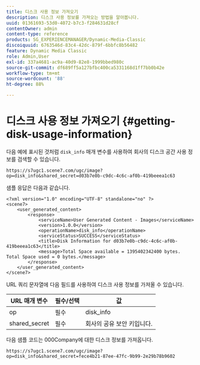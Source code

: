 ```yaml
---
title: 디스크 사용 정보 가져오기
description: 디스크 사용 정보를 가져오는 방법을 알아봅니다.
uuid: 01361693-53d0-4072-b7c3-f284631d28cf
contentOwner: admin
content-type: reference
products: SG_EXPERIENCEMANAGER/Dynamic-Media-Classic
discoiquuid: 6763546d-83c4-42dc-879f-6bbfc8b56482
feature: Dynamic Media Classic
role: Admin,User
exl-id: 337a4681-ac9a-40d9-82e8-1999bbed980c
source-git-commit: df689ff5a127bfbc400ca5331168d1ff7bb0b42e
workflow-type: tm+mt
source-wordcount: '88'
ht-degree: 88%

---
```


# 디스크 사용 정보 가져오기 {#getting-disk-usage-information}

다음 예에 표시된 것처럼 `disk_info` 매개 변수를 사용하여 회사의 디스크 공간 사용 정보를 검색할 수 있습니다.

```as3
https://s7ugc1.scene7.com/ugc/image?op=disk_info&shared_secret=d03b7e0b-c9dc-4c6c-af0b-419beeea1c63
```

샘플 응답은 다음과 같습니다.

```as3
<?xml version="1.0" encoding="UTF-8" standalone="no" ?> 
<scene7> 
    <user_generated_content> 
        <response> 
            <serviceName>User Generated Content - Images</serviceName> 
            <version>1.0.0</version> 
            <operationName>disk_info</operationName> 
            <serviceStatus>SUCCESS</serviceStatus> 
            <title>Disk Information for d03b7e0b-c9dc-4c6c-af0b-419beeea1c63</title> 
            <message>Total Space available = 1395402342400 bytes. Total Space used = 0 bytes.</message> 
        </response> 
    </user_generated_content> 
</scene7>
```

URL 쿼리 문자열에 다음 필드를 사용하여 디스크 사용 정보를 가져올 수 있습니다.

| URL 매개 변수 | 필수/선택 | 값 |
|--- |--- |--- |
| op | 필수 | disk_info |
| shared_secret | 필수 | 회사의 공유 보안 키입니다. |

다음 샘플 코드는 000Company에 대한 디스크 정보를 가져옵니다.

```as3
https://s7ugc1.scene7.com/ugc/image?op=disk_info&shared_secret=fece4b21-87ee-47fc-9b99-2e29b78b9602
```
